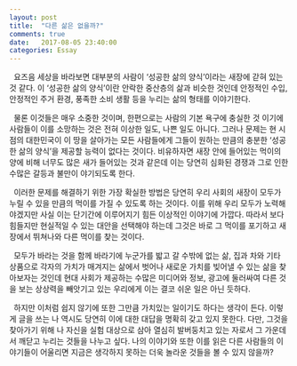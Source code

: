 ```yaml
---
layout: post
title:  "다른 삶은 없을까?"
comments: true
date:   2017-08-05 23:40:00
categories: Essay
---
```


&nbsp; 요즈음 세상을 바라보면 대부분의 사람이 ‘성공한 삶의 양식’이라는 새장에 갇혀 있는 것 같다. 이 ‘성공한 삶의 양식’이란 안락한 중산층의 삶과 비슷한 것인데 안정적인 수입, 안정적인 주거 환경, 풍족한 소비 생활 등을 누리는 삶의 형태를 이야기한다.

&nbsp; 물론 이것들은 매우 소중한 것이며, 한편으로는 사람의 기본 욕구에 충실한 것 이기에 사람들이 이를 소망하는 것은 전혀 이상한 일도, 나쁜 일도 아니다. 그러나 문제는 현 시점의 대한민국이 이 땅을 살아가는 모든 사람들에게 그들이 원하는 만큼의 충분한 ‘성공한 삶의 양식’을 제공할 능력이 없다는 것이다. 비유하자면 새장 안에 들어있는 먹이의 양에 비해 너무도 많은 새가 들어있는 것과 같은데 이는 당연히 심화된 경쟁과 그로 인한 수많은 갈등과 불만이 야기되도록 한다.

&nbsp; 이러한 문제를 해결하기 위한 가장 확실한 방법은 당연히 우리 사회의 새장이 모두가 누릴 수 있을 만큼의 먹이를 가질 수 있도록 하는 것이다. 이를 위해 우리 모두가 노력해야겠지만 사실 이는 단기간에 이루어지기 힘든 이상적인 이야기에 가깝다. 따라서 보다 힘들지만 현실적일 수 있는 대안을 선택해야 하는데 그것은 바로 그 먹이를 포기하고 새장에서 뛰쳐나와 다른 먹이를 찾는 것이다.

&nbsp; 모두가 바라는 것을 함께 바라기에 누군가를 밟고 갈 수밖에 없는 삶, 집과 차와 기타 상품으로 각자의 가치가 매겨지는 삶에서 벗어나 새로운 가치를 빚어낼 수 있는 삶을 찾아보자는 것인데 현대 사회가 제공하는 수많은 미디어와 정보, 광고에 둘러싸여 다른 것을 보는 상상력을 빼앗기고 있는 우리에게 이는 결코 쉬운 일은 아닌 듯하다.

&nbsp; 하지만 이처럼 쉽지 않기에 또한 그만큼 가치있는 일이기도 하다는 생각이 든다. 이렇게 글을 쓰는 나 역시도 당연히 이에 대한 대답을 명확히 갖고 있지 못한다. 다만, 그것을 찾아가기 위해 나 자신을 실험 대상으로 삼아 열심히 발버둥치고 있는 자로서 그 가운데서 깨닫고 누리는 것들을 나누고 싶다. 나의 이야기와 또한 이를 읽은 다른 사람들의 이야기들이 어울리면 지금은 생각하지 못하는 더욱 놀라운 것들을 볼 수 있지 않을까?
